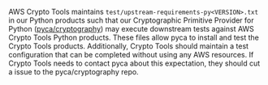 AWS Crypto Tools maintains `test/upstream-requirements-py<VERSION>.txt` in our Python products such that 
our Cryptographic Primitive Provider for Python ([pyca/cryptography](https://github.com/pyca/cryptography))
may execute downstream tests against AWS Crypto Tools Python products.
These files allow pyca to install and test the Crypto Tools products.
Additionally, Crypto Tools should maintain a test configuration that can be completed without using any AWS resources.
If Crypto Tools needs to contact pyca about this expectation,
they should cut a issue to the pyca/cryptography repo.
